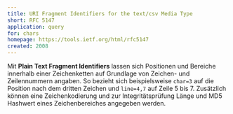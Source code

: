 ```yaml
---
title: URI Fragment Identifiers for the text/csv Media Type
short: RFC 5147
application: query
for: chars
homepage: https://tools.ietf.org/html/rfc5147
created: 2008
---
```


Mit **Plain Text Fragment Identifiers** lassen sich Positionen und Bereiche innerhalb einer Zeichenketten auf Grundlage von Zeichen- und Zeilennummern angaben. So bezieht sich beispielsweise `char=3` auf die Position nach dem dritten Zeichen und `line=4,7` auf Zeile 5 bis 7. Zusätzlich können eine Zeichenkodierung und zur Integritätsprüfung Länge und MD5 Hashwert eines Zeichenbereiches angegeben werden.
